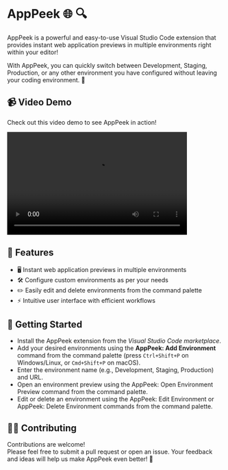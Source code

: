 # AppPeek 🌐 🔍
AppPeek is a powerful and easy-to-use Visual Studio Code extension that provides instant web application previews in multiple environments right within your editor!  

With AppPeek, you can quickly switch between Development, Staging, Production, or any other environment you have configured without leaving your coding environment. 🚀

## 📹 Video Demo
Check out this video demo to see AppPeek in action!

<video src="app-peek-demo.mp4" width="420" height="240" controls preload></video>


## 🌟 Features
- 🖥️ Instant web application previews in multiple environments
- 🛠️ Configure custom environments as per your needs
- ✏️️ Easily edit and delete environments from the command palette
- ⚡ Intuitive user interface with efficient workflows

## 🎯 Getting Started
* Install the AppPeek extension from the _Visual Studio Code marketplace_.
* Add your desired environments using the __AppPeek: Add Environment__ command from the command palette (press ``Ctrl+Shift+P`` on Windows/Linux, or ``Cmd+Shift+P`` on macOS).
* Enter the environment name (e.g., Development, Staging, Production) and URL.
* Open an environment preview using the AppPeek: Open Environment Preview command from the command palette.
* Edit or delete an environment using the AppPeek: Edit Environment or AppPeek: Delete Environment commands from the command palette.

## 👨‍💻 Contributing
Contributions are welcome!  
Please feel free to submit a pull request or open an issue. Your feedback and ideas will help us make AppPeek even better! 🌟